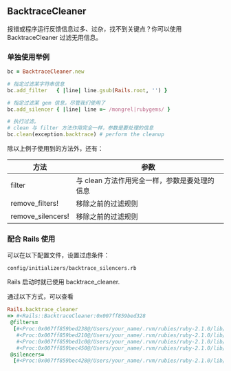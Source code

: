 ## BacktraceCleaner

报错或程序运行反馈信息过多、过杂，找不到关键点？你可以使用 BacktraceCleaner 过滤无用信息。

### 单独使用举例

```ruby
bc = BacktraceCleaner.new

# 指定过滤某字符串信息
bc.add_filter   { |line| line.gsub(Rails.root, '') }

# 指定过滤某 gem 信息，尽管我们使用了
bc.add_silencer { |line| line =~ /mongrel|rubygems/ }

# 执行过滤。
# clean 与 filter 方法作用完全一样，参数是要处理的信息
bc.clean(exception.backtrace) # perform the cleanup
```

除以上例子使用到的方法外，还有：

| 方法 | 参数 |
|--|--|
| filter | 与 clean 方法作用完全一样，参数是要处理的信息 |
| remove_filters! | 移除之前的过滤规则 |
| remove_silencers! | 移除之前的过滤规则 | 

### 配合 Rails 使用

可以在以下配置文件，设置过虑条件：

```
config/initializers/backtrace_silencers.rb
```

Rails 启动时就已使用 backtrace_cleaner.

通过以下方式，可以查看

```ruby
Rails.backtrace_cleaner
=> #<Rails::BacktraceCleaner:0x007ff859bed328
 @filters=
  [#<Proc:0x007ff859bed238@/Users/your_name/.rvm/rubies/ruby-2.1.0/lib/ruby/gems/2.1.0/gems/railties-3.2.17/lib/rails/backtrace_cleaner.rb:10>,
   #<Proc:0x007ff859bed210@/Users/your_name/.rvm/rubies/ruby-2.1.0/lib/ruby/gems/2.1.0/gems/railties-3.2.17/lib/rails/backtrace_cleaner.rb:11>,
   #<Proc:0x007ff859bed1c0@/Users/your_name/.rvm/rubies/ruby-2.1.0/lib/ruby/gems/2.1.0/gems/railties-3.2.17/lib/rails/backtrace_cleaner.rb:12>,
   #<Proc:0x007ff859bec450@/Users/your_name/.rvm/rubies/ruby-2.1.0/lib/ruby/gems/2.1.0/gems/railties-3.2.17/lib/rails/backtrace_cleaner.rb:26>],
 @silencers=
  [#<Proc:0x007ff859bec428@/Users/your_name/.rvm/rubies/ruby-2.1.0/lib/ruby/gems/2.1.0/gems/railties-3.2.17/lib/rails/backtrace_cleaner.rb:15>]>
```


